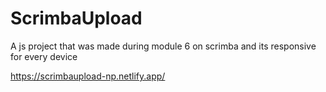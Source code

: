 # ScrimbaUpload
A js project that was made during module 6 on scrimba and its responsive for every device


https://scrimbaupload-np.netlify.app/

